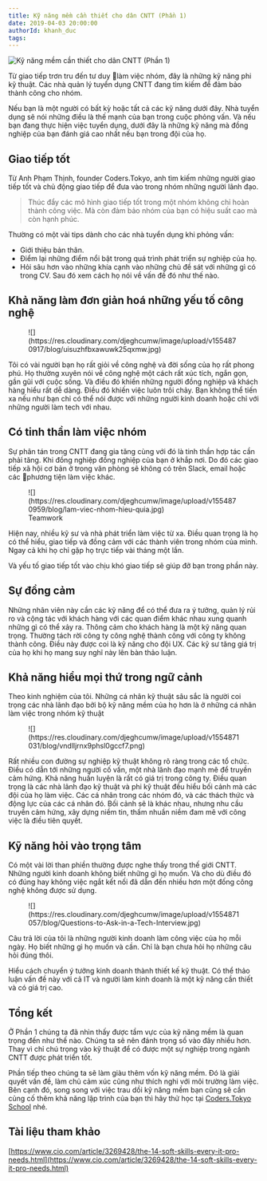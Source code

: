 ```yaml
---
title: Kỹ năng mềm cần thiết cho dân CNTT (Phần 1)
date: 2019-04-03 20:00:00
authorId: khanh_duc
tags:
---
```


![Kỹ năng mềm cần thiết cho dân CNTT (Phần 1)](https://res.cloudinary.com/djeghcumw/image/upload/v1554871090/blog/elene4work1.jpg)


Từ giao tiếp trơn tru đến tư duy làm việc nhóm, đây là những kỹ năng phi kỹ thuật. Các nhà quản lý tuyển dụng CNTT đang tìm kiếm để đảm bảo thành công cho nhóm.

<!-- more -->

Nếu bạn là một người có bất kỳ hoặc tất cả các kỹ năng dưới đây. Nhà tuyển dụng sẽ nói những điều là thế mạnh của bạn trong cuộc phỏng vấn. Và nếu bạn đang thực hiện việc tuyển dụng, dưới đây là những kỹ năng mà đồng nghiệp của bạn đánh giá cao nhất nếu bạn trong đội của họ.

## Giao tiếp tốt

Từ Anh Phạm Thịnh, founder Coders.Tokyo, anh tìm kiếm những người giao tiếp tốt và chủ động giao tiếp để đưa vào trong nhóm những người lãnh đạo.

> Thúc đẩy các mô hình giao tiếp tốt trong một nhóm không chỉ hoàn thành công việc. Mà còn đảm bảo nhóm của bạn có hiệu suất cao mà còn hạnh phúc.

Thường có một vài tips dành cho các nhà tuyển dụng khi phỏng vấn:

*   Giới thiệu bản thân.
*   Điểm lại những điểm nổi bật trong quá trình phát triển sự nghiệp của họ.
*   Hỏi sâu hơn vào những khía cạnh vào những chủ đề sát với những gì có trong CV. Sau đó xem cách họ nói về vấn đề đó như thế nào.

## Khả năng làm đơn giản hoá những yếu tố công nghệ

<div class="wp-block-image">

<figure class="text-center">![](https://res.cloudinary.com/djeghcumw/image/upload/v1554870917/blog/uisuzhfbxawuwk25qxmw.jpg)</figure>

</div>

Tôi có vài người bạn họ rất giỏi về công nghệ và đời sống của họ rất phong phú. Họ thường xuyên nói về công nghệ một cách rất xúc tích, ngắn gọn, gần gũi với cuộc sống. Và điều đó khiến những người đồng nghiệp và khách hàng hiểu rất dễ dàng. Điều đó khiến việc luôn trôi chảy. Bạn không thể tiến xa nếu như bạn chỉ có thể nói được với những người kinh doanh hoặc chỉ với những người làm tech với nhau.

## Có tinh thần làm việc nhóm

Sự phân tán trong CNTT đang gia tăng cùng với đó là tinh thần hợp tác cần phải tăng. Khi đồng nghiệp đồng nghiệp của bạn ở khắp nơi. Do đó các giao tiếp xã hội cơ bản ở trong văn phòng sẽ không có trên Slack, email hoặc các phương tiện làm việc khác.

<figure class="wp-block-image">![](https://res.cloudinary.com/djeghcumw/image/upload/v1554870959/blog/lam-viec-nhom-hieu-quia.jpg)

<figcaption class="text-center">Teamwork  
</figcaption>

</figure>

Hiện nay, nhiều kỹ sư và nhà phát triển làm việc từ xa. Điều quan trọng là họ có thể hiểu, giao tiếp và đồng cảm với các thành viên trong nhóm của mình. Ngay cả khi họ chỉ gặp họ trực tiếp vài tháng một lần.

Và yếu tố giao tiếp tốt vào chịu khó giao tiếp sẽ giúp đỡ bạn trong phần này.

## Sự đồng cảm

Những nhân viên này cần các kỹ năng để có thể đưa ra ý tưởng, quản lý rủi ro và cộng tác với khách hàng với các quan điểm khác nhau xung quanh những gì có thể xảy ra. Thông cảm cho khách hàng là một kỹ năng quan trọng. Thường tách rời công ty công nghệ thành công với công ty không thành công. Điều này được coi là kỹ năng cho đội UX. Các kỹ sư tăng giá trị của họ khi họ mang suy nghĩ này lên bàn thảo luận.

## Khả năng hiểu mọi thứ trong ngữ cảnh

Theo kinh nghiệm của tôi. Những cá nhân kỹ thuật sâu sắc là người coi trọng các nhà lãnh đạo bởi bộ kỹ năng mềm của họ hơn là ở những cá nhân làm việc trong nhóm kỹ thuật

<div class="wp-block-image">

<figure class="text-center">![](https://res.cloudinary.com/djeghcumw/image/upload/v1554871031/blog/vndlljrnx9phsl0gccf7.png)</figure>

</div>

Rất nhiều con đường sự nghiệp kỹ thuật không rõ ràng trong các tổ chức. Điều có dẫn tới những người cố vấn, một nhà lãnh đạo mạnh mẽ để truyền cảm hứng. Khả năng huấn luyện là rất có giá trị trong công ty. Điều quan trọng là các nhà lãnh đạo kỹ thuật và phi kỹ thuật đều hiểu bối cảnh mà các đội của họ làm việc. Các cá nhân trong các nhóm đó, và các thách thức và động lực của các cá nhân đó. Bối cảnh sẽ là khác nhau, nhưng nhu cầu truyền cảm hứng, xây dựng niềm tin, thấm nhuần niềm đam mê với công việc là điều tiên quyết.

## Kỹ năng hỏi vào trọng tâm

Có một vài lời than phiền thường được nghe thấy trong thế giới CNTT. Những người kinh doanh không biết những gì họ muốn. Và cho dù điều đó có đúng hay không việc ngắt kết nối đã dẫn đến nhiều hơn một đống công nghệ không được sử dụng.

<figure class="wp-block-image">![](https://res.cloudinary.com/djeghcumw/image/upload/v1554871057/blog/Questions-to-Ask-in-a-Tech-Interview.jpg)</figure>

Câu trả lời của tôi là những người kinh doanh làm công việc của họ mỗi ngày. Họ biết những gì họ muốn và cần. Chỉ là bạn chưa hỏi họ những câu hỏi đúng thôi.

Hiểu cách chuyển ý tưởng kinh doanh thành thiết kế kỹ thuật. Có thể thảo luận vấn đề này với cả IT và người làm kinh doanh là một kỹ năng cần thiết và có giá trị cao.

## Tổng kết

Ở Phần 1 chúng ta đã nhìn thấy được tầm vực của kỹ năng mềm là quan trọng đến như thế nào. Chúng ta sẽ nên đánh trọng số vào đây nhiều hơn. Thay vì chỉ chú trọng vào kỹ thuật để có được một sự nghiệp trong ngành CNTT được phát triển tốt.

Phần tiếp theo chúng ta sẽ làm giàu thêm vốn kỹ năng mềm. Đó là giải quyết vấn đề, làm chủ cảm xúc cũng như thích nghi với môi trường làm việc. Bên cạnh đó, song song với việc trau dồi kỹ năng mềm bạn cũng sẽ cần củng cố thêm khả năng lập trình của bạn thì hãy thử học tại [Coders.Tokyo School](https://school.coders.tokyo/login) nhé.

## Tài liệu tham khảo

[https://www.cio.com/article/3269428/the-14-soft-skills-every-it-pro-needs.html](https://www.cio.com/article/3269428/the-14-soft-skills-every-it-pro-needs.html)